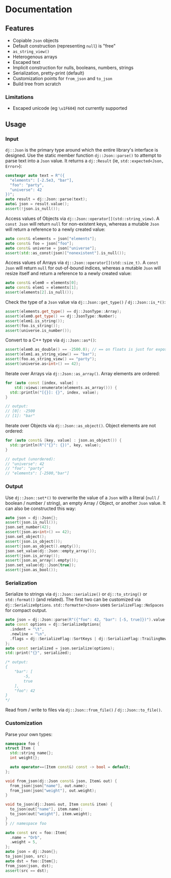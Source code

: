 # Documentation

## Features

- Copiable `Json` objects
- Default construction (representing `null`) is "free"
- `as_string_view()`
- Heterogenous arrays
- Escaped text
- Implicit construction for nulls, booleans, numbers, strings
- Serialization, pretty-print (default)
- Customization points for `from_json` and `to_json`
- Build tree from scratch

### Limitations

- Escaped unicode (eg `\u1F604`) not currently supported

## Usage

### Input

`dj::Json` is the primary type around which the entire library's interface is designed. Use the static member function `dj::Json::parse()` to attempt to parse text into a `Json` value. It returns a `dj::Result` (ie, `std::expected<Json, Error>`):

```cpp
constexpr auto text = R"({
  "elements": [-2.5e3, "bar"],
  "foo": "party",
  "universe": 42
})";
auto result = dj::Json::parse(text);
auto& json = result.value();
assert(!json.is_null());
```

Access values of Objects via `dj::Json::operator[](std::string_view)`. A `const Json` will return `null` for non-existent keys, whereas a mutable `Json` will return a reference to a newly created value:

```cpp
auto const& elements = json["elements"];
auto const& foo = json["foo"];
auto const& universe = json["universe"];
assert(std::as_const(json)["nonexistent"].is_null());
```

Access values of Arrays via `dj::Json::operator[](std::size_t)`. A `const Json` will return `null` for out-of-bound indices, whereas a mutable `Json` will resize itself and return a reference to a newly created value:

```cpp
auto const& elem0 = elements[0];
auto const& elem1 = elements[1];
assert(elements[2].is_null());
```

Check the type of a `Json` value via `dj::Json::get_type()` / `dj::Json::is_*()`:

```cpp
assert(elements.get_type() == dj::JsonType::Array);
assert(elem0.get_type() == dj::JsonType::Number);
assert(elem1.is_string());
assert(foo.is_string());
assert(universe.is_number());
```

Convert to a C++ type via `dj::Json::as*()`:

```cpp
assert(elem0.as_double() == -2500.0); // == on floats is just for exposition.
assert(elem1.as_string_view() == "bar");
assert(foo.as_string_view() == "party");
assert(universe.as<int>() == 42);
```

Iterate over Arrays via `dj::Json::as_array()`. Array elements are ordered:

```cpp
for (auto const [index, value] :
    std::views::enumerate(elements.as_array())) {
  std::println("[{}]: {}", index, value);
}

// output:
// [0]: -2500
// [1]: "bar"
```

Iterate over Objects via `dj::Json::as_object()`. Object elements are not ordered:

```cpp
for (auto const& [key, value] : json.as_object()) {
  std::println(R"("{}": {})", key, value);
}

// output (unordered):
// "universe": 42
// "foo": "party"
// "elements": [-2500,"bar"]
```

### Output

Use `dj::Json::set*()` to overwrite the value of a `Json` with a literal (`null` / boolean / number / string), an empty Array / Object, or another `Json` value. It can also be constructed this way:

```cpp
auto json = dj::Json{};
assert(json.is_null());
json.set_number(42);
assert(json.as<int>() == 42);
json.set_object();
assert(json.is_object());
assert(json.as_object().empty());
json.set_value(dj::Json::empty_array());
assert(json.is_array());
assert(json.as_array().empty());
json.set_value(dj::Json{true});
assert(json.as_bool());
```

### Serialization

Serialize to strings via `dj::Json::serialize()` or `dj::to_string()` or `std::format()` (and related). The first two can be customized via `dj::SerializeOptions`. `std::formatter<Json>` uses `SerializeFlag::NoSpaces` for compact output.

```cpp
auto json = dj::Json::parse(R"({"foo": 42, "bar": [-5, true]})").value();
auto const options = dj::SerializeOptions{
  .indent = "\t",
  .newline = "\n",
  .flags = dj::SerializeFlag::SortKeys | dj::SerializeFlag::TrailingNewline,
};
auto const serialized = json.serialize(options);
std::print("{}", serialized);

/* output:
{
	"bar": [
		-5,
		true
	],
	"foo": 42
}
*/
```

Read from / write to files via `dj::Json::from_file()` / `dj::Json::to_file()`.

### Customization

Parse your own types:

```cpp
namespace foo {
struct Item {
  std::string name{};
  int weight{};

  auto operator==(Item const&) const -> bool = default;
};

void from_json(dj::Json const& json, Item& out) {
  from_json(json["name"], out.name);
  from_json(json["weight"], out.weight);
}

void to_json(dj::Json& out, Item const& item) {
  to_json(out["name"], item.name);
  to_json(out["weight"], item.weight);
}
} // namespace foo

auto const src = foo::Item{
  .name = "Orb",
  .weight = 5,
};
auto json = dj::Json{};
to_json(json, src);
auto dst = foo::Item{};
from_json(json, dst);
assert(src == dst);
```
